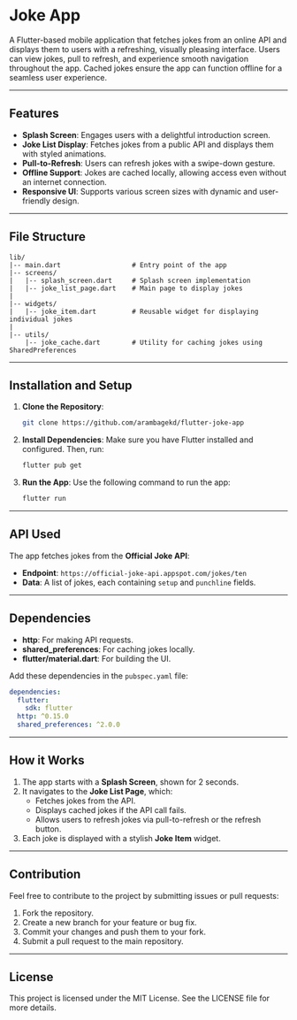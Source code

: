 # Joke App

A Flutter-based mobile application that fetches jokes from an online API and displays them to users with a refreshing, visually pleasing interface. Users can view jokes, pull to refresh, and experience smooth navigation throughout the app. Cached jokes ensure the app can function offline for a seamless user experience.

---

## Features

- **Splash Screen**: Engages users with a delightful introduction screen.
- **Joke List Display**: Fetches jokes from a public API and displays them with styled animations.
- **Pull-to-Refresh**: Users can refresh jokes with a swipe-down gesture.
- **Offline Support**: Jokes are cached locally, allowing access even without an internet connection.
- **Responsive UI**: Supports various screen sizes with dynamic and user-friendly design.

---

## File Structure

```
lib/
|-- main.dart                  # Entry point of the app
|-- screens/
|   |-- splash_screen.dart     # Splash screen implementation
|   |-- joke_list_page.dart    # Main page to display jokes
|
|-- widgets/
|   |-- joke_item.dart         # Reusable widget for displaying individual jokes
|
|-- utils/
    |-- joke_cache.dart        # Utility for caching jokes using SharedPreferences
```

---

## Installation and Setup

1. **Clone the Repository**:
   ```bash
   git clone https://github.com/arambagekd/flutter-joke-app
   ```

2. **Install Dependencies**:
   Make sure you have Flutter installed and configured. Then, run:
   ```bash
   flutter pub get
   ```

3. **Run the App**:
   Use the following command to run the app:
   ```bash
   flutter run
   ```

---

## API Used

The app fetches jokes from the **Official Joke API**:
- **Endpoint**: `https://official-joke-api.appspot.com/jokes/ten`
- **Data**: A list of jokes, each containing `setup` and `punchline` fields.

---

## Dependencies

- **http**: For making API requests.
- **shared_preferences**: For caching jokes locally.
- **flutter/material.dart**: For building the UI.

Add these dependencies in the `pubspec.yaml` file:
```yaml
dependencies:
  flutter:
    sdk: flutter
  http: ^0.15.0
  shared_preferences: ^2.0.0
```

---

## How it Works

1. The app starts with a **Splash Screen**, shown for 2 seconds.
2. It navigates to the **Joke List Page**, which:
    - Fetches jokes from the API.
    - Displays cached jokes if the API call fails.
    - Allows users to refresh jokes via pull-to-refresh or the refresh button.
3. Each joke is displayed with a stylish **Joke Item** widget.

---


## Contribution

Feel free to contribute to the project by submitting issues or pull requests:

1. Fork the repository.
2. Create a new branch for your feature or bug fix.
3. Commit your changes and push them to your fork.
4. Submit a pull request to the main repository.

---

## License

This project is licensed under the MIT License. See the LICENSE file for more details.

